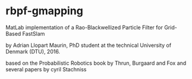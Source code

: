 # rbpf-gmapping
MatLab implementation of a Rao-Blackwellized Particle Filter for Grid- Based FastSlam

by Adrian Llopart Maurin, PhD student at the technical University of Denmark (DTU), 2016.

based on the Probabilistic Robotics book by Thrun, Burgaard and Fox and several papers by cyril Stachniss

